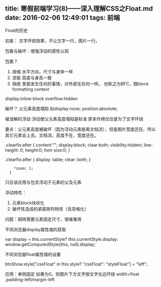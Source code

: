 title: 寒假前端学习(8)——深入理解CSS之Float.md
date: 2016-02-06 12:49:01
tags: 前端
---


Float的历史

初衷：
文字环绕效果，不让文字一行，图片一行。

包裹与破坏：增强浮动的感性认知

包裹？
1. 收缩 水平方向，尺寸与身体一样
2. 坚挺 高度与身高一致
3. 隔绝 里面发生任何的事情，对外部无任何一样。
也称之为BFC，既block formatting context


display:inline-block
overflow:hidden

破坏？
父元素高度塌陷
如display:none;
position:absolute;

被误解的浮动
浮动使父元素高度塌陷是标准
原本作用仅仅是为了文字环绕

要点：父元素高度被破坏（因为浮动元素脱离文档流），但是图片宽度还在。所以其它元素会上去。文档流，高度不在，宽度还在。

.clearfix:after {
    content:"";
    display:block;
    clear:both;
    visibility:hidden;
    line-height: 0;
    height:0;
    font-size:0;
  }

  .clearfix:after {
    display: table;
    clear: both;
  }

```  .clearfix {
    *zoom: 1;
  }
  ```

  只应该应用与包含浮动子元素的父及元素

  浮动特性：
  1. 元素block块状化
  2. 破坏性造成的紧密排列特性（去空格化）

  问题：砌砖需要元素固定尺寸，很难重用

  不同浏览器display属性值的获取

var display = this.currentStyle? this.currentStyle.display: window.getComputedStyle(this, null).display;

不同浏览器float属性值的设置

btnShow.style["cssFloat" in this.style? "cssFloat": "styleFloat"] = "left";

应用：单侧固定
如果为0，则图片下方文字按文字左边环绕
width+float ,padding-left/margin-left
